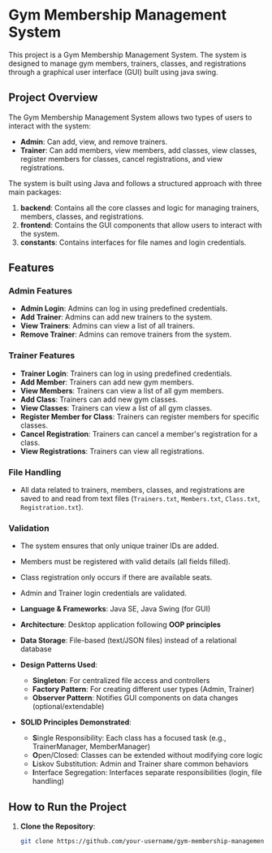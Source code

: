 # Gym Membership Management System

This project is a Gym Membership Management System. The system is designed to manage gym members, trainers, classes, and registrations through a graphical user interface (GUI) built using java swing.

## Project Overview

The Gym Membership Management System allows two types of users to interact with the system:
- **Admin**: Can add, view, and remove trainers.
- **Trainer**: Can add members, view members, add classes, view classes, register members for classes, cancel registrations, and view registrations.

The system is built using Java and follows a structured approach with three main packages:
1. **backend**: Contains all the core classes and logic for managing trainers, members, classes, and registrations.
2. **frontend**: Contains the GUI components that allow users to interact with the system.
3. **constants**: Contains interfaces for file names and login credentials.

## Features

### Admin Features
- **Admin Login**: Admins can log in using predefined credentials.
- **Add Trainer**: Admins can add new trainers to the system.
- **View Trainers**: Admins can view a list of all trainers.
- **Remove Trainer**: Admins can remove trainers from the system.

### Trainer Features
- **Trainer Login**: Trainers can log in using predefined credentials.
- **Add Member**: Trainers can add new gym members.
- **View Members**: Trainers can view a list of all gym members.
- **Add Class**: Trainers can add new gym classes.
- **View Classes**: Trainers can view a list of all gym classes.
- **Register Member for Class**: Trainers can register members for specific classes.
- **Cancel Registration**: Trainers can cancel a member's registration for a class.
- **View Registrations**: Trainers can view all registrations.

### File Handling
- All data related to trainers, members, classes, and registrations are saved to and read from text files (`Trainers.txt`, `Members.txt`, `Class.txt`, `Registration.txt`).

### Validation
- The system ensures that only unique trainer IDs are added.
- Members must be registered with valid details (all fields filled).
- Class registration only occurs if there are available seats.
- Admin and Trainer login credentials are validated.

- **Language & Frameworks**: Java SE, Java Swing (for GUI)  
- **Architecture**: Desktop application following **OOP principles**  
- **Data Storage**: File-based (text/JSON files) instead of a relational database  
- **Design Patterns Used**:
  - **Singleton**: For centralized file access and controllers  
  - **Factory Pattern**: For creating different user types (Admin, Trainer)  
  - **Observer Pattern**: Notifies GUI components on data changes (optional/extendable)  
- **SOLID Principles Demonstrated**:
  - **S**ingle Responsibility: Each class has a focused task (e.g., TrainerManager, MemberManager)  
  - **O**pen/Closed: Classes can be extended without modifying core logic  
  - **L**iskov Substitution: Admin and Trainer share common behaviors  
  - **I**nterface Segregation: Interfaces separate responsibilities (login, file handling)
    
## How to Run the Project

1. **Clone the Repository**:
   ```bash
   git clone https://github.com/your-username/gym-membership-management-system.git
